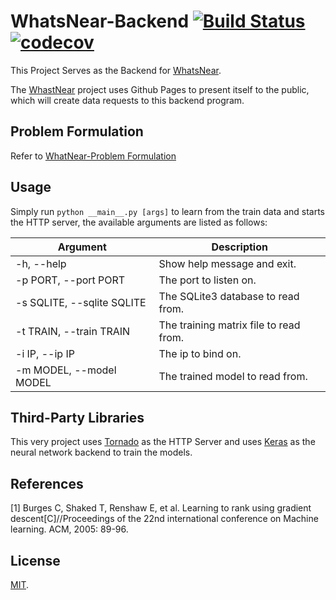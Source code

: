 # WhatsNear-Backend [![Build Status](https://www.travis-ci.org/RyanWangGit/WhatsNear-Backend.svg?branch=master)](https://www.travis-ci.org/RyanWangGit/WhatsNear-Backend) [![codecov](https://codecov.io/gh/RyanWangGit/WhatsNear-Backend/branch/master/graph/badge.svg)](https://codecov.io/gh/RyanWangGit/WhatsNear-Backend)

This Project Serves as the Backend for [WhatsNear](https://github.com/RyanWangGit/WhatsNear).

The [WhastNear](https://github.com/RyanWangGit/WhatsNear) project uses Github Pages to present itself to the public, which will create data requests to this backend program.

## Problem Formulation
Refer to [WhatNear-Problem Formulation](https://github.com/RyanWangGit/WhatsNear/blob/source/README.md#problem-formulation)

## Usage

Simply run `python __main__.py [args]` to learn from the train data and starts the HTTP server, the available arguments are listed as follows:

| Argument                  | Description                           | 
| ------------------------- | ------------------------------------- |
| -h, --help                | Show help message and exit.           |
| -p PORT, --port PORT      | The port to listen on.                |
|-s SQLITE, --sqlite SQLITE |The SQLite3 database to read from.     |
|-t TRAIN, --train TRAIN    |The training matrix file to read from. |
|-i IP, --ip IP             |The ip to bind on.                     |
|-m MODEL, --model MODEL    |The trained model to read from.        |

## Third-Party Libraries
This very project uses [Tornado](https://github.com/tornadoweb/tornado) as the HTTP Server and uses [Keras](https://github.com/fchollet/keras) as the neural network backend to train the models.

## References
[1] Burges C, Shaked T, Renshaw E, et al. Learning to rank using gradient descent[C]//Proceedings of the 22nd international conference on Machine learning. ACM, 2005: 89-96.

## License
[MIT](https://github.com/RyanWangGit/WhatsNear-Backend/blob/master/LICENSE).


